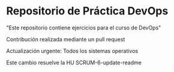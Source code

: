 # Repositorio de Práctica DevOps
"Este repositorio contiene ejercicios para el curso de DevOps"

Contribución realizada mediante un pull request

Actualización urgente: Todos los sistemas operativos

Este cambio resuelve la HU SCRUM-6-update-readme